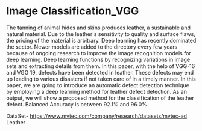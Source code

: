 # Image Classification_VGG

The tanning of animal hides and skins produces leather, a sustainable and natural material. Due to the leather's sensitivity to quality and surface flaws, the pricing of the material is arbitrary. Deep learning has recently dominated the sector. Newer models are added to the directory every few years because of ongoing research to improve the image recognition models for deep learning. Deep learning functions by recognizing variations in image sets and extracting details from them. In this paper, with the help of VGG-16 and VGG 19, defects have been detected in leather. These defects may end up leading to various disasters if not taken care of in a timely manner.  In this paper, we are going to introduce an automatic defect detection technique by employing a deep learning method for leather defect detection. As an output, we will show a proposed method for the classification of the leather defect. Balanced Accuracy is between 92.1% and 96.0%.



DataSet- https://www.mvtec.com/company/research/datasets/mvtec-ad
Leather
